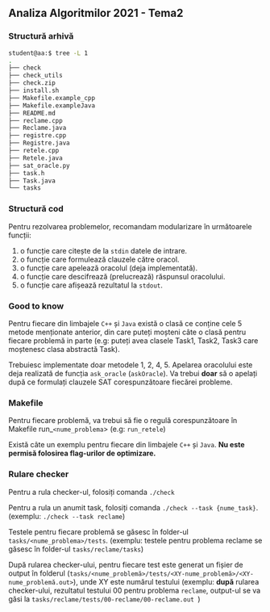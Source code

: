 ## Analiza Algoritmilor 2021 - Tema2

### Structură arhivă

```bash
student@aa:$ tree -L 1
.
├── check
├── check_utils
├── check.zip
├── install.sh
├── Makefile.example_cpp
├── Makefile.exampleJava
├── README.md
├── reclame.cpp
├── Reclame.java
├── registre.cpp
├── Registre.java
├── retele.cpp
├── Retele.java
├── sat_oracle.py
├── task.h
├── Task.java
└── tasks

```

### Structură cod

Pentru rezolvarea problemelor, recomandam modularizare
în următoarele funcții:

1. o funcție care citește de la `stdin` datele de intrare.
2. o funcție care formulează clauzele către oracol.
3. o funcție care apelează oracolul (deja implementată).
4. o funcție care descifrează (prelucrează) răspunsul oracolului.
5. o funcție care afișează rezultatul la `stdout`.

### Good to know

Pentru fiecare din limbajele `C++` și `Java` există o clasă
ce conține cele 5 metode menționate anterior, din care puteți moșteni câte o clasă pentru fiecare problemă in parte (e.g: puteți avea clasele Task1, Task2, Task3 care moștenesc clasa abstractă Task).

Trebuiesc implementate doar metodele 1, 2, 4, 5. Apelarea oracolului este deja realizată de funcția `ask_oracle` (`askOracle`). Va trebui **doar** să o apelați după ce formulați clauzele SAT corespunzătoare fiecărei probleme.

### Makefile

Pentru fiecare problemă, va trebui să fie o regulă corespunzătoare în Makefile run\_`<nume_problema`> (e.g: `run_retele`)

Există câte un exemplu pentru fiecare din limbajele `C++` și `Java`. **Nu este permisă folosirea flag-urilor de optimizare.**

### Rulare checker

Pentru a rula checker-ul, folosiți comanda `./check`

Pentru a rula un anumit task, folosiți comanda `./check --task {nume_task}`. (exemplu: `./check --task reclame`)

Testele pentru fiecare problemă se găsesc în folder-ul `tasks/<nume_problema>/tests`. (exemplu: testele pentru problema reclame se găsesc în folder-ul `tasks/reclame/tasks`)

După rularea checker-ului, pentru fiecare test este generat un fișier de output în folderul (`tasks/<nume_problemă>/tests/<XY-nume_problemă>/<XY-nume_problemă.out>`), unde XY este numărul testului
(exemplu: **după** rularea checker-ului, rezultatul testului 00 pentru problema `reclame`, output-ul se va găsi la `tasks/reclame/tests/00-reclame/00-reclame.out `)
